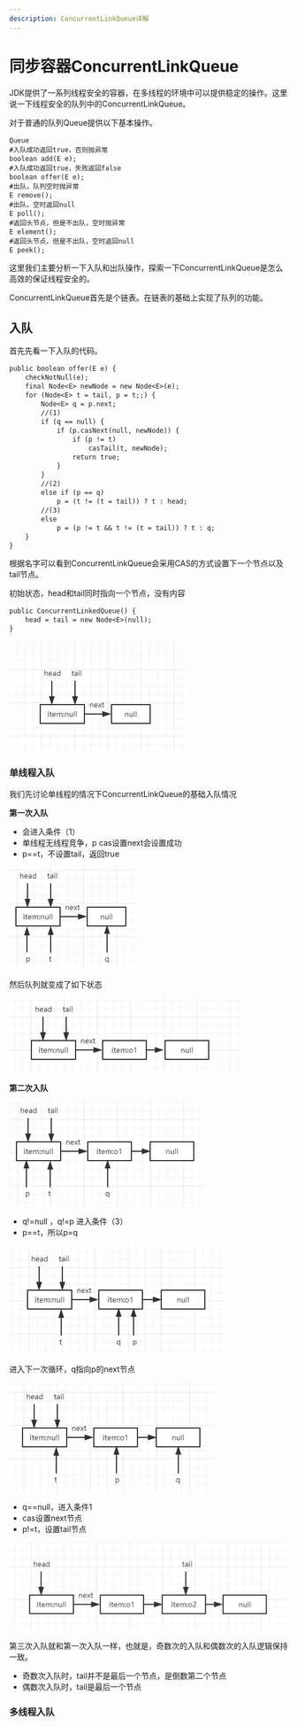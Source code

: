 ```yaml
---
description: ConcurrentLinkQueue详解
---
```

# 同步容器ConcurrentLinkQueue

JDK提供了一系列线程安全的容器，在多线程的环境中可以提供稳定的操作。这里说一下线程安全的队列中的ConcurrentLinkQueue。

对于普通的队列Queue提供以下基本操作。

```
Queue
#入队成功返回true，否则抛异常
boolean add(E e);
#入队成功返回true，失败返回false
boolean offer(E e);
#出队，队列空时抛异常
E remove();
#出队，空时返回null
E poll();
#返回头节点，但是不出队，空时抛异常
E element();
#返回头节点，但是不出队，空时返回null
E peek();
```

这里我们主要分析一下入队和出队操作，探索一下ConcurrentLinkQueue是怎么高效的保证线程安全的。

ConcurrentLinkQueue首先是个链表。在链表的基础上实现了队列的功能。

## 入队

首先先看一下入队的代码。

```
public boolean offer(E e) {
    checkNotNull(e);
    final Node<E> newNode = new Node<E>(e);
    for (Node<E> t = tail, p = t;;) {
        Node<E> q = p.next;
        //(1)
        if (q == null) { 
            if (p.casNext(null, newNode)) {
                if (p != t)
                    casTail(t, newNode);
                return true;
            }
        }
        //(2)
        else if (p == q)
            p = (t != (t = tail)) ? t : head;
        //(3)
        else
            p = (p != t && t != (t = tail)) ? t : q;
    }
}
```

根据名字可以看到ConcurrentLinkQueue会采用CAS的方式设置下一个节点以及tail节点。

初始状态，head和tail同时指向一个节点，没有内容

```
public ConcurrentLinkedQueue() {
	head = tail = new Node<E>(null);
}
```

![初始化状态](.gitbook/assets/image-20191222091001473.png)

### 单线程入队

我们先讨论单线程的情况下ConcurrentLinkQueue的基础入队情况

**第一次入队**

- 会进入条件（1）
- 单线程无线程竞争，p cas设置next会设置成功
- p==t，不设置tail，返回true

![image-20191222091820498](.gitbook/assets/image-20191222091820498.png)

然后队列就变成了如下状态

![image-20191222093913927](.gitbook/assets/image-20191222093913927.png)

**第二次入队**

![image-20191222094233797](.gitbook/assets/image-20191222094233797.png)

- q!=null ，q!=p 进入条件（3）
- p==t，所以p=q

![image-20191222094727384](.gitbook/assets/image-20191222094727384.png)

进入下一次循环，q指向p的next节点

![image-20191222095802948](.gitbook/assets/image-20191222095802948.png)

- q==null，进入条件1
- cas设置next节点
- p!=t，设置tail节点

![image-20191222100112276](.gitbook/assets/image-20191222100112276.png)

第三次入队就和第一次入队一样，也就是，奇数次的入队和偶数次的入队逻辑保持一致。

- 奇数次入队时，tail并不是最后一个节点，是倒数第二个节点
- 偶数次入队时，tail是最后一个节点

### 多线程入队









